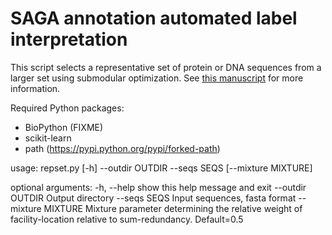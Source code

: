 
# SAGA annotation automated label interpretation #


This script selects a representative set of protein or DNA sequences from a larger set using submodular optimization. See [this manuscript](https://doi.org/10.1101/051201) for more information.

Required Python packages:

* BioPython (FIXME)
* scikit-learn
* path (https://pypi.python.org/pypi/forked-path)

usage: repset.py [-h] --outdir OUTDIR --seqs SEQS [--mixture MIXTURE]

optional arguments:
  -h, --help         show this help message and exit
  --outdir OUTDIR    Output directory
  --seqs SEQS        Input sequences, fasta format
  --mixture MIXTURE  Mixture parameter determining the relative weight of
                     facility-location relative to sum-redundancy. Default=0.5





